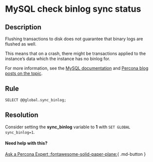 # MySQL check binlog sync status

## Description
Flushing transactions to disk does not guarantee that binary logs are flushed as well. 

This means that on a crash, there might be transactions applied to the instance’s data which the instance has no binlog for.

For more information, see the [MySQL documentation](https://dev.mysql.com/doc/refman/5.7/en/replication-options-binary-log.html#sysvar_sync_binlog)
and [Percona blog posts on the topic](https://www.percona.com/blog/2018/05/04/how-binary-logs-and-filesystems-affect-mysql-performance/).

## Rule
`SELECT @@global.sync_binlog;`

## Resolution
Consider setting the **sync_binlog** variable to **1** with `SET GLOBAL sync_binlog=1`.

#### Need help with this?

[Ask a Percona Expert :fontawesome-solid-paper-plane:](https://www.percona.com/about-percona/contact?utm_source=pmm&utm_medium=banner&utm_campaign=advisors_readmore){ .md-button }